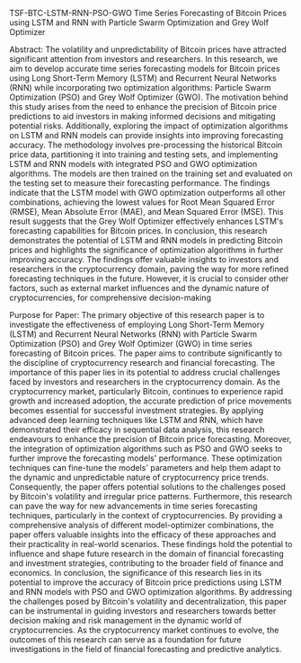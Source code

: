 TSF-BTC-LSTM-RNN-PSO-GWO
Time Series Forecasting of Bitcoin Prices using LSTM and RNN with Particle Swarm Optimization and Grey Wolf Optimizer

Abstract:
The volatility and unpredictability of Bitcoin prices have attracted significant attention from investors and researchers. In this research, we aim to develop accurate time series forecasting models for Bitcoin prices using Long Short-Term Memory (LSTM) and Recurrent Neural Networks (RNN) while incorporating two optimization algorithms: Particle Swarm Optimization (PSO) and Grey Wolf Optimizer (GWO). The motivation behind this study arises from the need to enhance the precision of Bitcoin price predictions to aid investors in making informed decisions and mitigating potential risks. Additionally, exploring the impact of optimization algorithms on LSTM and RNN models can provide insights into improving forecasting accuracy. The methodology involves pre-processing the historical Bitcoin price data, partitioning it into training and testing sets, and implementing LSTM and RNN models with integrated PSO and GWO optimization algorithms. The models are then trained on the training set and evaluated on the testing set to measure their forecasting performance. The findings indicate that the LSTM model with GWO optimization outperforms all other combinations, achieving the lowest values for Root Mean Squared Error (RMSE), Mean Absolute Error (MAE), and Mean Squared Error (MSE). This result suggests that the Grey Wolf Optimizer effectively enhances LSTM's forecasting capabilities for Bitcoin prices. In conclusion, this research demonstrates the potential of LSTM and RNN models in predicting Bitcoin prices and highlights the significance of optimization algorithms in further improving accuracy. The findings offer valuable insights to investors and researchers in the cryptocurrency domain, paving the way for more refined forecasting techniques in the future. However, it is crucial to consider other factors, such as external market influences and the dynamic nature of cryptocurrencies, for comprehensive decision-making

Purpose for Paper:
The primary objective of this research paper is to investigate the effectiveness of employing Long Short-Term Memory (LSTM) and Recurrent Neural Networks (RNN) with Particle Swarm Optimization (PSO) and Grey Wolf Optimizer (GWO) in time series forecasting of Bitcoin prices. The paper aims to contribute significantly to the discipline of cryptocurrency research and financial forecasting. The importance of this paper lies in its potential to address crucial challenges faced by investors and researchers in the cryptocurrency domain. As the cryptocurrency market, particularly Bitcoin, continues to experience rapid growth and increased adoption, the accurate prediction of price movements becomes essential for successful investment strategies. By applying advanced deep learning techniques like LSTM and RNN, which have demonstrated their efficacy in sequential data analysis, this research endeavours to enhance the precision of Bitcoin price forecasting. Moreover, the integration of optimization algorithms such as PSO and GWO seeks to further improve the forecasting models' performance. These optimization techniques can fine-tune the models' parameters and help them adapt to the dynamic and unpredictable nature of cryptocurrency price trends. Consequently, the paper offers potential solutions to the challenges posed by Bitcoin's volatility and irregular price patterns. Furthermore, this research can pave the way for new advancements in time series forecasting techniques, particularly in the context of cryptocurrencies. By providing a comprehensive analysis of different model-optimizer combinations, the paper offers valuable insights into the efficacy of these approaches and their practicality in real-world scenarios. These findings hold the potential to influence and shape future research in the domain of financial forecasting and investment strategies, contributing to the broader field of finance and economics. In conclusion, the significance of this research lies in its potential to improve the accuracy of Bitcoin price predictions using LSTM and RNN models with PSO and GWO optimization algorithms. By addressing the challenges posed by Bitcoin's volatility and decentralization, this paper can be instrumental in guiding investors and researchers towards better decision making and risk management in the dynamic world of cryptocurrencies. As the cryptocurrency market continues to evolve, the outcomes of this research can serve as a foundation for future investigations in the field of financial forecasting and predictive analytics.
